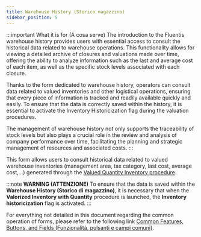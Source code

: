 ```yaml
---
title: Warehouse History (Storico magazzino)
sidebar_position: 5
---
```


:::important What it is for (A cosa serve)
The introduction to the Fluentis warehouse history provides users with essential access to consult the historical data related to warehouse operations. This functionality allows for viewing a detailed archive of closures and valuations made over time, offering the ability to analyze information such as the last and average cost of each item, as well as the specific stock levels associated with each closure.

Thanks to the form dedicated to warehouse history, operators can consult data related to valued inventories and other logistical operations, ensuring that every piece of information is tracked and readily available quickly and easily. To ensure that the data is correctly saved within the history, it is essential to activate the Inventory Historicization flag during the valuation procedures.

The management of warehouse history not only supports the traceability of stock levels but also plays a crucial role in the review and analysis of company performance over time, facilitating the planning and strategic management of resources and associated costs.
:::

This form allows users to consult historical data related to valued warehouse inventories (management area, tax category, last cost, average cost,...) generated through the [Valued Quantity Inventory procedure](/docs/logistics/physical-inventory/inventory-reports/valorized-inventory-with-quantity).

:::note **WARNING (ATTENZIONE)**
To ensure that the data is saved within the **Warehouse History (Storico di magazzino)**, it is necessary that when the **Valorized Inventory with Quantity** procedure is launched, the **Inventory historicization** flag is activated.
:::

For everything not detailed in this document regarding the common operation of forms, please refer to the following link [Common Features, Buttons, and Fields (Funzionalità, pulsanti e campi comuni)](/docs/guide/common).